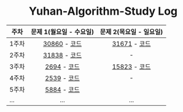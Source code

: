 <div align="center">

# Yuhan-Algorithm-Study Log

| 주차  |                                                      문제 1(월요일 - 수요일)                                                       |                                                      문제 2(목요일 - 일요일)                                                       |
| ----- | :--------------------------------------------------------------------------------------------------------------------------------: | :--------------------------------------------------------------------------------------------------------------------------------: |
| 1주차 | [30860](https://www.acmicpc.net/problem/30860) - [코드](https://github.com/Yuhan-Algorithm-Study/Study-01/tree/main/acmicpc/30860) | [31671](https://www.acmicpc.net/problem/31671) - [코드](https://github.com/Yuhan-Algorithm-Study/Study-01/tree/main/acmicpc/31671) |
| 2주차 | [31838](https://www.acmicpc.net/problem/31838) - [코드](https://github.com/Yuhan-Algorithm-Study/Study-01/tree/main/acmicpc/31838) |                                                                 -                                                                  |
| 3주차 |  [2694](https://www.acmicpc.net/problem/2694) - [코드](https://github.com/Yuhan-Algorithm-Study/Study-01/tree/main/acmicpc/2694)   | [15823](https://www.acmicpc.net/problem/15823) - [코드](https://github.com/Yuhan-Algorithm-Study/Study-01/tree/main/acmicpc/15823) |
| 4주차 |  [2539](https://www.acmicpc.net/problem/2539) - [코드](https://github.com/Yuhan-Algorithm-Study/Study-01/tree/main/acmicpc/2539)   |                                                                 -                                                                  |
| 5주차 |  [5884](https://www.acmicpc.net/problem/5884) - [코드](https://github.com/Yuhan-Algorithm-Study/Study-01/tree/main/acmicpc/5884)   |                                                                                                                                    |
| ...   |                                                                ...                                                                 |                                                                ...                                                                 |

</div>
